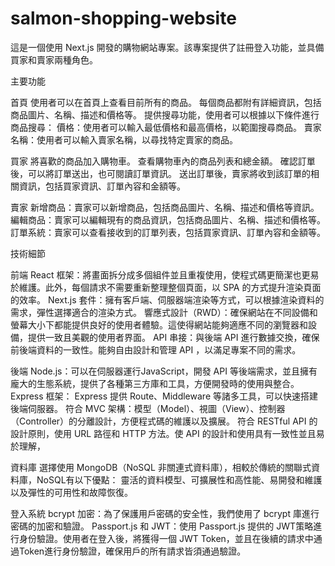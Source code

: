 # salmon-shopping-website

這是一個使用 Next.js 開發的購物網站專案。該專案提供了註冊登入功能，並具備買家和賣家兩種角色。

主要功能

首頁
使用者可以在首頁上查看目前所有的商品。
每個商品都附有詳細資訊，包括商品圖片、名稱、描述和價格等。
提供搜尋功能，使用者可以根據以下條件進行商品搜尋：
價格：使用者可以輸入最低價格和最高價格，以範圍搜尋商品。
賣家名稱：使用者可以輸入賣家名稱，以尋找特定賣家的商品。

買家
將喜歡的商品加入購物車。
查看購物車內的商品列表和總金額。
確認訂單後，可以將訂單送出，也可閱讀訂單資訊。
送出訂單後，賣家將收到該訂單的相關資訊，包括買家資訊、訂單內容和金額等。

賣家
新增商品：賣家可以新增商品，包括商品圖片、名稱、描述和價格等資訊。
編輯商品：賣家可以編輯現有的商品資訊，包括商品圖片、名稱、描述和價格等。
訂單系統：賣家可以查看接收到的訂單列表，包括買家資訊、訂單內容和金額等。

技術細節

前端
React 框架：將畫面拆分成多個組件並且重複使用，使程式碼更簡潔也更易於維護。此外，每個請求不需要重新整理整個頁面，以 SPA 的方式提升渲染頁面的效率。
Next.js 套件：擁有客戶端、伺服器端渲染等方式，可以根據渲染資料的需求，彈性選擇適合的渲染方式。
響應式設計（RWD）：確保網站在不同設備和螢幕大小下都能提供良好的使用者體驗。這使得網站能夠適應不同的瀏覽器和設備，提供一致且美觀的使用者界面。
API 串接：與後端 API 進行數據交換，確保前後端資料的一致性。能夠自由設計和管理 API ，以滿足專案不同的需求。

後端
Node.js：可以在伺服器運行JavaScript，開發 API 等後端需求，並且擁有龐大的生態系統，提供了各種第三方庫和工具，方便開發時的使用與整合。
Express 框架： Express 提供 Route、Middleware 等諸多工具，可以快速搭建後端伺服器。
符合 MVC 架構：模型（Model）、視圖（View）、控制器（Controller）的分離設計，方便程式碼的維護以及擴展。
符合 RESTful API 的設計原則，使用 URL 路徑和 HTTP 方法。使 API 的設計和使用具有一致性並且易於理解，

資料庫
選擇使用 MongoDB（NoSQL 非關連式資料庫），相較於傳統的關聯式資料庫，NoSQL有以下優點：
靈活的資料模型、可擴展性和高性能、易開發和維護以及彈性的可用性和故障恢復。

登入系統
bcrypt 加密：為了保護用戶密碼的安全性，我們使用了 bcrypt 庫進行密碼的加密和驗證。
Passport.js 和 JWT：使用 Passport.js 提供的 JWT策略進行身份驗證。使用者在登入後，將獲得一個 JWT Token，並且在後續的請求中通過Token進行身份驗證，確保用戶的所有請求皆須通過驗證。
